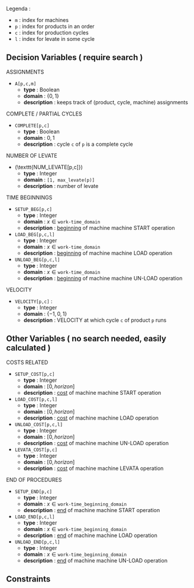 Legenda :
- $\texttt{m}$ : index for machines
- $\texttt{p}$ : index for products in an order
- $\texttt{c}$ : index for production cycles
- $\texttt{l}$ : index for levate in some cycle

Decision Variables ( require search )
---

ASSIGNMENTS
- $\texttt{A[p,c,m]}$
	- **type** : Boolean
	- **domain** : $\{0,1\}$
	- **description** : keeps track of (product, cycle, machine) assignments

COMPLETE / PARTIAL CYCLES
- $\texttt{COMPLETE[p,c]}$
	- **type** : Boolean
	- **domain** : ${0,1}$
	- **description** : cycle $\texttt{c}$ of $\texttt{p}$ is a complete cycle

NUMBER OF LEVATE
- \(\texttt{NUM_LEVATE[p,c]}\)
	-  **type** : Integer
	- **domain** : $\texttt{[1, max\_levate(p)]}$
	- **description** : number of levate 

TIME BEGINNINGS
- $\texttt{SETUP_BEG[p,c]}$
	- **type** : Integer
	- **domain** : $x \in \texttt{work-time\_domain}$
	- **description** : <u>beginning</u> of machine machine START operation
- $\texttt{LOAD_BEG[p,c,l]}$
	- **type** : Integer
	- **domain** : $x \in \texttt{work-time\_domain}$
	- **description** : <u>beginning</u> of machine machine LOAD operation
- $\texttt{UNLOAD_BEG[p,c,l]}$
	- **type** : Integer
	- **domain** : $x \in \texttt{work-time\_domain}$
	- **description** : <u>beginning</u> of machine machine UN-LOAD operation

VELOCITY
- $\texttt{VELOCITY[p,c]}$ :
	- **type** : Integer
	- **domain** : $\{-1, 0, 1\}$
	- **description** : VELOCITY at which cycle $\texttt{c}$ of product $\texttt{p}$ runs


Other Variables ( no search needed, easily calculated )
---

COSTS RELATED
- $\texttt{SETUP_COST[p,c]}$
	- **type** : Integer
	- **domain** : $[0, horizon]$
	- **description** : <u>cost</u> of machine machine START operation
- $\texttt{LOAD_COST[p,c,l]}$
	- **type** : Integer
	- **domain** : $[0, horizon]$
	- **description** : <u>cost</u> of machine machine LOAD operation
- $\texttt{UNLOAD_COST[p,c,l]}$
	- **type** : Integer
	- **domain** : $[0, horizon]$
	- **description** : <u>cost</u> of machine machine UN-LOAD operation 
- $\texttt{LEVATA_COST[p,c]}$
	- **type** : Integer
	- **domain** : $[0, horizon]$
	- **description** : <u>cost</u> of machine machine LEVATA operation 

END OF PROCEDURES
- $\texttt{SETUP_END[p,c]}$
	- **type** : Integer
	- **domain** : $x \in \texttt{work-time\_beginning\_domain}$
	- **description** : <u>end</u> of machine machine START operation
- $\texttt{LOAD_END[p,c,l]}$
	- **type** : Integer
	- **domain** : $x \in \texttt{work-time\_beginning\_domain}$
	- **description** : <u>end</u> of machine machine LOAD operation
- $\texttt{UNLOAD_END[p,c,l]}$
	- **type** : Integer
	- **domain** : $x \in \texttt{work-time\_beginning\_domain}$
	- **description** : <u>end</u> of machine machine UN-LOAD operation

Constraints
---


